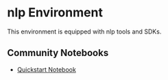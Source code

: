 
# nlp Environment

This environment is equipped with nlp tools and SDKs.

## Community Notebooks

- [Quickstart Notebook](./quickstart.ipynb)
